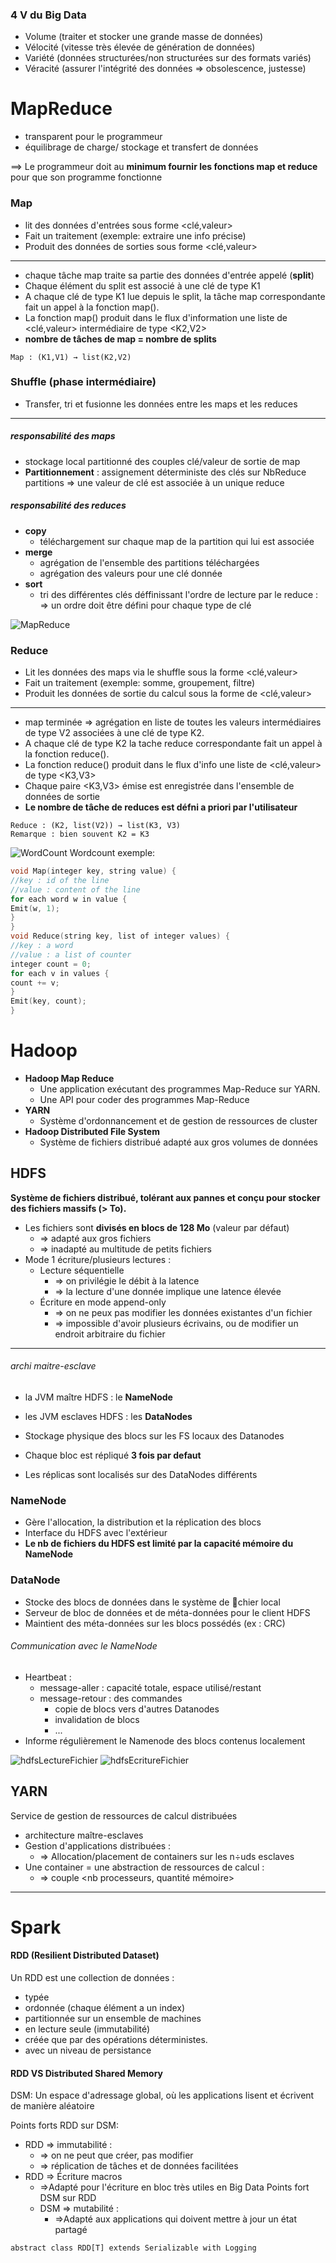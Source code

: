 ### 4 V du Big Data
  - Volume (traiter et stocker une grande masse de données)
  - Vélocité (vitesse très élevée de génération de données)
  - Variété (données structurées/non structurées sur des formats variés)
  - Véracité (assurer l'intégrité des données => obsolescence, justesse)

# MapReduce

  - transparent pour le programmeur
  - équilibrage de charge/ stockage et transfert de données

==> Le programmeur doit au **minimum fournir les fonctions map et reduce** pour que son programme fonctionne


### Map
  - lit des données d'entrées sous forme <clé,valeur>
  - Fait un traitement (exemple: extraire une info précise)
  - Produit des données de sorties sous forme <clé,valeur>
------------------------------------------------------------
  - chaque tâche map traite sa partie des données d'entrée appelé (**split**)
  - Chaque élément du split est associé à une clé de type K1
  - A chaque clé de type K1 lue depuis le split, la tâche map correspondante fait un appel à la fonction map().
  - La fonction map() produit dans le flux d'information une liste de <clé,valeur> intermédiaire de type <K2,V2>
  - **nombre de tâches de map = nombre de splits**
```
Map : (K1,V1) → list(K2,V2)
```


### Shuffle (phase intermédiaire)
  - Transfer, tri et fusionne les données entre les maps et les reduces
-----------------------------------------------
##### responsabilité des maps
  - stockage local partitionné des couples clé/valeur de sortie de map
  - **Partitionnement** : assignement déterministe des clés sur NbReduce partitions
  ⇒ une valeur de clé est associée à un unique reduce
##### responsabilité des reduces
- **copy**
  - téléchargement sur chaque map de la partition qui lui est associée
- **merge**
  - agrégation de l'ensemble des partitions téléchargées
  - agrégation des valeurs pour une clé donnée
- **sort**
  - tri des différentes clés déffinissant l'ordre de lecture par le reduce : ⇒ un ordre doit être défini pour chaque type de clé

![MapReduce](/UPMC/tree/M2/CODEL/ressourcesMarkdown/mapReduce1.JPG)

### Reduce
  - Lit les données des maps via le shuffle sous la forme <clé,valeur>
  - Fait un traitement (exemple: somme, groupement, filtre)
  - Produit les données de sortie du calcul sous la forme de <clé,valeur>
--------------------------------------------
  - map terminée => agrégation en liste de toutes les valeurs intermédiaires de type V2 associées à une clé de type K2.
  - A chaque clé de type K2 la tache reduce correspondante fait un appel à la fonction reduce().
  - La fonction reduce() produit dans le flux d'info une liste de <clé,valeur> de type <K3,V3>
  - Chaque paire <K3,V3> émise est enregistrée dans l'ensemble de données de sortie
  - **Le nombre de tâche de reduces est défni a priori par l'utilisateur**
```
Reduce : (K2, list(V2)) → list(K3, V3)
Remarque : bien souvent K2 = K3
```

![WordCount](/UPMC/tree/M2/CODEL/ressourcesMarkdown/mapReduceWordCount.JPG)
Wordcount exemple:
``` C
void Map(integer key, string value) {
//key : id of the line
//value : content of the line
for each word w in value {
Emit(w, 1);
}
}
void Reduce(string key, list of integer values) {
//key : a word
//value : a list of counter
integer count = 0;
for each v in values {
count += v;
}
Emit(key, count);
}
```

# Hadoop
- **Hadoop Map Reduce**
  - Une application exécutant des programmes Map-Reduce sur YARN.
  - Une API pour coder des programmes Map-Reduce
- **YARN**
  - Système d'ordonnancement et de gestion de ressources de cluster
- **Hadoop Distributed File System**
  - Système de fichiers distribué adapté aux gros volumes de données

## HDFS
**Système de fichiers distribué, tolérant aux pannes et conçu pour
stocker des fichiers massifs (> To).**

- Les fichiers sont **divisés en blocs de 128 Mo** (valeur par défaut)
  - ⇒ adapté aux gros fichiers
  - ⇒ inadapté au multitude de petits fichiers
- Mode 1 écriture/plusieurs lectures :
  - Lecture séquentielle
    - ⇒ on privilégie le débit à la latence
    - ⇒ la lecture d'une donnée implique une latence élevée
  - Écriture en mode append-only
    - ⇒ on ne peux pas modifier les données existantes d'un fichier
    - ⇒ impossible d'avoir plusieurs écrivains, ou de modifier un endroit arbitraire du fichier
-------------------------------------------------
###### archi maitre-esclave
  - la JVM maître HDFS : le **NameNode**
  - les JVM esclaves HDFS : les **DataNodes**

  - Stockage physique des blocs sur les FS locaux des Datanodes
  - Chaque bloc est répliqué **3 fois par defaut**
  - Les réplicas sont localisés sur des DataNodes différents

### NameNode
  - Gère l'allocation, la distribution et la réplication des blocs
  - Interface du HDFS avec l'extérieur
  - **Le nb de fichiers du HDFS est limité par la capacité mémoire du
NameNode**

### DataNode
  - Stocke des blocs de données dans le système de chier local
  - Serveur de bloc de données et de méta-données pour le client HDFS
  - Maintient des méta-données sur les blocs possédés (ex : CRC)

######  Communication avec le NameNode
- Heartbeat :
  - message-aller : capacité totale, espace utilisé/restant
  - message-retour : des commandes
    - copie de blocs vers d'autres Datanodes
    - invalidation de blocs
    - ...
- Informe régulièrement le Namenode des blocs contenus localement

![hdfsLectureFichier](/UPMC/tree/M2/CODEL/ressourcesMarkdown/hdfsLectureFichier.JPG)
![hdfsEcritureFichier](/UPMC/tree/M2/CODEL/ressourcesMarkdown/hdfsEcritureFichier.JPG)

## YARN
Service de gestion de ressources de calcul distribuées
  - architecture maître-esclaves
  - Gestion d'applications distribuées :
    - ⇒ Allocation/placement de containers sur les n÷uds esclaves
  - Une container = une abstraction de ressources de calcul :
    - ⇒ couple <nb processeurs, quantité mémoire>

___________________________________
# Spark

#### RDD (Resilient Distributed Dataset)

Un RDD est une collection de données :
  - typée
  - ordonnée (chaque élément a un index)
  - partitionnée sur un ensemble de machines
  - en lecture seule (immutabilité)
  - créée que par des opérations déterministes.
  - avec un niveau de persistance

#### RDD VS Distributed Shared Memory  
DSM: Un espace d'adressage global, où les applications lisent et écrivent de
manière aléatoire

Points forts RDD sur DSM:
- RDD ⇒ immutabilité :
  - ⇒ on ne peut que créer, pas modifier
  - ⇒ réplication de tâches et de données facilitées
- RDD ⇒ Écriture macros
  - ⇒Adapté pour l'écriture en bloc très utiles en Big Data
Points fort DSM sur RDD
  - DSM ⇒ mutabilité :
    - ⇒Adapté aux applications qui doivent mettre à jour un état partagé

`abstract class RDD[T] extends Serializable with Logging`


